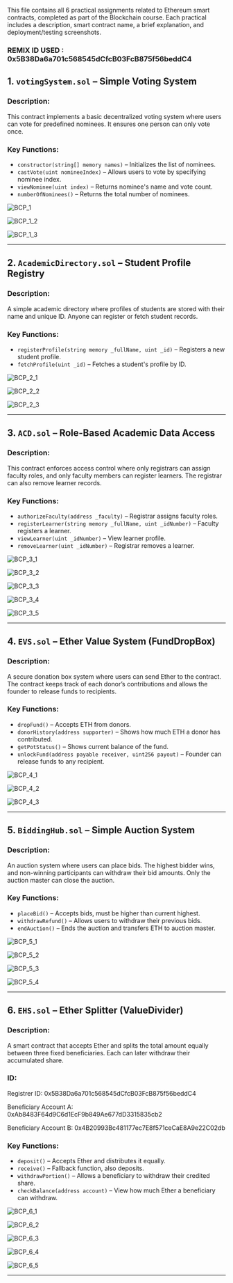 This file contains all 6 practical assignments related to Ethereum smart contracts, completed as part of the Blockchain course. Each practical includes a description, smart contract name, a brief explanation, and deployment/testing screenshots.

### REMIX ID USED : 0x5B38Da6a701c568545dCfcB03FcB875f56beddC4

##  1. `votingSystem.sol` – **Simple Voting System**

### Description:
This contract implements a basic decentralized voting system where users can vote for predefined nominees. It ensures one person can only vote once.

### Key Functions:
- `constructor(string[] memory names)` – Initializes the list of nominees.
- `castVote(uint nomineeIndex)` – Allows users to vote by specifying nominee index.
- `viewNominee(uint index)` – Returns nominee's name and vote count.
- `numberOfNominees()` – Returns the total number of nominees.

![BCP_1](https://github.com/user-attachments/assets/d84b8fb8-f1c9-4b23-bae7-685a264a5609)

![BCP_1_2](https://github.com/user-attachments/assets/8589340c-31d1-44b9-aeda-b51e6baa0e11)

![BCP_1_3](https://github.com/user-attachments/assets/5355292e-3374-470e-b84e-0338175b965b)

---

##  2. `AcademicDirectory.sol` – **Student Profile Registry**

### Description:
A simple academic directory where profiles of students are stored with their name and unique ID. Anyone can register or fetch student records.

### Key Functions:
- `registerProfile(string memory _fullName, uint _id)` – Registers a new student profile.
- `fetchProfile(uint _id)` – Fetches a student's profile by ID.

![BCP_2_1](https://github.com/user-attachments/assets/9a69b0be-7328-4325-b929-b9a923446adb)

![BCP_2_2](https://github.com/user-attachments/assets/7a4db160-eb68-4e44-b1a1-9da336306367)

![BCP_2_3](https://github.com/user-attachments/assets/211461fa-7c4d-40a0-b4ec-2fcfb66b48ec)

---

##  3. `ACD.sol` – **Role-Based Academic Data Access**

### Description:
This contract enforces access control where only registrars can assign faculty roles, and only faculty members can register learners. The registrar can also remove learner records.

### Key Functions:
- `authorizeFaculty(address _faculty)` – Registrar assigns faculty roles.
- `registerLearner(string memory _fullName, uint _idNumber)` – Faculty registers a learner.
- `viewLearner(uint _idNumber)` – View learner profile.
- `removeLearner(uint _idNumber)` – Registrar removes a learner.

![BCP_3_1](https://github.com/user-attachments/assets/e1cd5264-bbc9-4a36-9445-6018b38a615e)

![BCP_3_2](https://github.com/user-attachments/assets/130b372a-3a99-41ca-ab17-c74c3a8c8241)

![BCP_3_3](https://github.com/user-attachments/assets/cdde66b3-4128-4669-8a03-388edd6c824c)

![BCP_3_4](https://github.com/user-attachments/assets/82d7a630-fb4a-4eca-ad9e-c9f400583014)

![BCP_3_5](https://github.com/user-attachments/assets/58083f2d-2d53-4927-893d-1a8899f5fbe0)

---

##  4. `EVS.sol` – **Ether Value System (FundDropBox)**

### Description:
A secure donation box system where users can send Ether to the contract. The contract keeps track of each donor’s contributions and allows the founder to release funds to recipients.

### Key Functions:
- `dropFund()` – Accepts ETH from donors.
- `donorHistory(address supporter)` – Shows how much ETH a donor has contributed.
- `getPotStatus()` – Shows current balance of the fund.
- `unlockFund(address payable receiver, uint256 payout)` – Founder can release funds to any recipient.

![BCP_4_1](https://github.com/user-attachments/assets/96b1edca-239b-46c6-9ac4-affe4d4822dc)

![BCP_4_2](https://github.com/user-attachments/assets/6a01d371-d92d-4ab7-ac11-6ce6ea3a93c3)

![BCP_4_3](https://github.com/user-attachments/assets/55562079-cc5b-4097-87b3-59b0b09fe054)

---

##  5. `BiddingHub.sol` – **Simple Auction System**

### Description:
An auction system where users can place bids. The highest bidder wins, and non-winning participants can withdraw their bid amounts. Only the auction master can close the auction.

### Key Functions:
- `placeBid()` – Accepts bids, must be higher than current highest.
- `withdrawRefund()` – Allows users to withdraw their previous bids.
- `endAuction()` – Ends the auction and transfers ETH to auction master.

![BCP_5_1](https://github.com/user-attachments/assets/6ee96eb4-2e71-4d62-9f2d-976d81a0501b)

![BCP_5_2](https://github.com/user-attachments/assets/993df7e4-16ff-453b-8816-d9a0af003964)

![BCP_5_3](https://github.com/user-attachments/assets/2951c456-900a-4709-a1b3-2701f49ccabb)

![BCP_5_4](https://github.com/user-attachments/assets/0c242acd-74ff-4a78-88ce-888e954b6902)

---

##  6. `EHS.sol` – **Ether Splitter (ValueDivider)**

### Description:
A smart contract that accepts Ether and splits the total amount equally between three fixed beneficiaries. Each can later withdraw their accumulated share.

### ID:
Registrer ID: 0x5B38Da6a701c568545dCfcB03FcB875f56beddC4

Beneficiary Account A: 0xAb8483F64d9C6d1EcF9b849Ae677dD3315835cb2

Beneficiary Account B: 0x4B20993Bc481177ec7E8f571ceCaE8A9e22C02db

### Key Functions:
- `deposit()` – Accepts Ether and distributes it equally.
- `receive()` – Fallback function, also deposits.
- `withdrawPortion()` – Allows a beneficiary to withdraw their credited share.
- `checkBalance(address account)` – View how much Ether a beneficiary can withdraw.

![BCP_6_1](https://github.com/user-attachments/assets/e31b25d6-b29f-4dd8-a71f-688886b6e278)

![BCP_6_2](https://github.com/user-attachments/assets/1a74b7dc-6a64-49cb-9dc9-dc0351f43a72)

![BCP_6_3](https://github.com/user-attachments/assets/d87c551b-4e23-4928-ab82-6da757daa1e0)

![BCP_6_4](https://github.com/user-attachments/assets/ba4c5ebf-b6e0-4512-8d98-0763aa0d6901)

![BCP_6_5](https://github.com/user-attachments/assets/2a38323d-2dc9-4578-9d2c-65998fb2d9e7)

---







